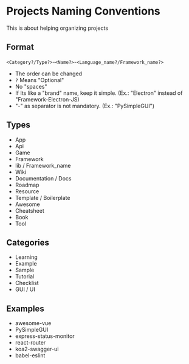 # Projects Naming Conventions

This is about helping organizing projects

## Format

`<Category?/Type?>`-`<Name?>`-`<Language_name?/Framework_name?>`

- The order can be changed
- `?` Means "Optional"
- No "spaces"
- If Its like a "brand" name, keep it simple. (Ex.: "Electron" instead of "Framework-Electron-JS)
- "-" as separator is not mandatory. (Ex.: "PySimpleGUI")

## Types

- App
- Api
- Game
- Framework
- lib / Framework_name
- Wiki
- Documentation / Docs
- Roadmap
- Resource
- Template / Boilerplate
- Awesome
- Cheatsheet
- Book
- Tool

## Categories

- Learning
- Example
- Sample
- Tutorial
- Checklist
- GUI / UI

## Examples

- awesome-vue
- PySimpleGUI
- express-status-monitor
- react-router
- koa2-swagger-ui
- babel-eslint
